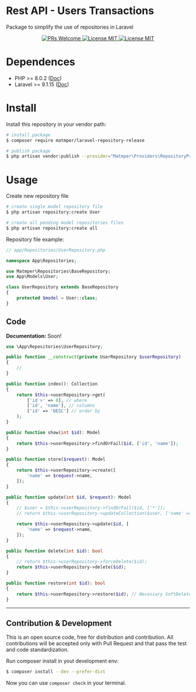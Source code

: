 # Rest API - Users Transactions

Package to simplify the use of repositories in Laravel

<p align="center">
    <a href="http://makeapullrequest.com">
        <img src="https://img.shields.io/badge/PRs-welcome-brightgreen.svg?style=flat-square" alt="PRs Welcome">
    </a>
    <a href="https://github.com/matmper/laravel-repository-release/actions/workflows/github_actions.yml?query=branch%3Amain+event%3Apush">
        <img src="https://github.com/matmper/laravel-repository-release/actions/workflows/github_actions.yml/badge.svg?event=push" alt="License MIT">
    </a>
    <a href="https://en.wikipedia.org/wiki/Proprietary_software">
        <img src="https://img.shields.io/badge/license-Proprietary-blue.svg?style=flat-square" alt="License MIT">
    </a>
</p>

# Dependences
- PHP >= 8.0.2 ([Doc](https://www.php.net/releases/8.0/pt_BR.php))
- Laravel >= 9.1.15 ([Doc](https://laravel.com/docs/9.x/releases))

# Install

Install this repository in your vendor path:

```bash
# install package
$ composer require matmper/laravel-repository-release

# publish package
$ php artisan vendor:publish --provider="Matmper\Providers\RepositoryProvider"
````

# Usage

Create new repository file
```bash
# create single model repository file
$ php artisan repository:create User

# create all pending model repositories files
$ php artisan repository:create all
```

Repository file example:
```php
// app/Repositories/UserRepository.php

namespace App\Repositories;

use Matmper\Repositories\BaseRepository;
use App\Models\User;

class UserRepository extends BaseRepository
{
    protected $model = User::class;
}
```

## Code

**Documentation:** Soon!

```php
use \App\Repositories\UserRepository;

public function __construct(private UserRepository $userRepository)
{
    //
}

public function index(): Collection
{
    return $this->userRepository->get(
        ['id >' => 0], // where
        ['id', 'name'], // columns
        ['id' => 'DESC'] // order by
    );
}

public function show(int $id): Model
{
    return $this->userRepository->findOrFail($id, ['id', 'name']);
}

public function store($request): Model
{
    return $this->userRepository->create([
        'name' => $request->name,
    ]);
}

public function update(int $id, $request): Model
{
    // $user = $this->userRepository->findOrFail($id, ['*']);
    // return $this->userRepository->updateCollection($user, ['name' => ...]);

    return $this->userRepository->update($id, [
        'name' => $request->name,
    ]);
}

public function delete(int $id): bool
{
    // return $this->userRepository->forceDelete($id);
    return $this->userRepository->delete($id);
}

public function restore(int $id): bool
{
    return $this->userRepository->restore($id); // Necessary SoftDelete
}
```

---

## Contribution & Development

This is an open source code, free for distribution and contribution. All contributions will be accepted only with Pull Request and that pass the test and code standardization.

Run composer install in yout development env:
```bash
$ composer install --dev --prefer-dist
```

Now you can use `composer check` in your terminal.